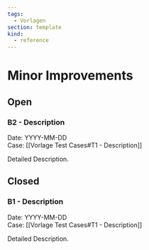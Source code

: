 ```yaml
---
tags:
  - Vorlagen
section: template
kind:
  - reference
---
```

# Minor Improvements

## Open

### B2 - Description
Date: YYYY-MM-DD\
Case: [[Vorlage Test Cases#T1 - Description]]

Detailed Description.

## Closed

### B1 - Description
Date: YYYY-MM-DD\
Case: [[Vorlage Test Cases#T1 - Description]]

Detailed Description.
